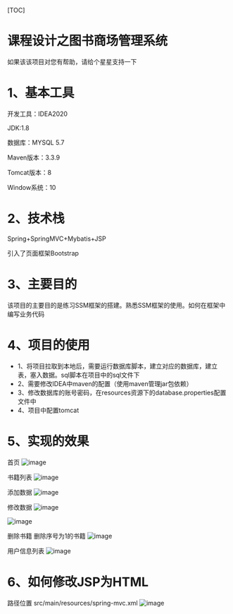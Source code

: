 [TOC] 

# 课程设计之图书商场管理系统 

如果该该项目对您有帮助，请给个星星支持一下


# 1、基本工具
开发工具：IDEA2020

JDK:1.8

数据库：MYSQL 5.7

Maven版本：3.3.9

Tomcat版本：8

Window系统：10

# 2、技术栈

Spring+SpringMVC+Mybatis+JSP

引入了页面框架Bootstrap

# 3、主要目的

该项目的主要目的是练习SSM框架的搭建。熟悉SSM框架的使用。如何在框架中编写业务代码

# 4、项目的使用

- 1、将项目拉取到本地后，需要运行数据库脚本，建立对应的数据库，建立表，塞入数据。sql脚本在项目中的sql文件下
- 2、需要修改IDEA中maven的配置（使用maven管理jar包依赖）
- 3、修改数据库的账号密码，在resources资源下的database.properties配置文件中
- 4、项目中配置tomcat

# 5、实现的效果

首页
![image](https://user-images.githubusercontent.com/95670150/212087049-21a9e286-dde1-4fd0-80f4-81a883873c7f.png)

书籍列表
![image](https://user-images.githubusercontent.com/95670150/212087186-da9c0637-c273-41f1-b535-1bfe5110934e.png)

添加数据
![image](https://user-images.githubusercontent.com/95670150/212087422-9f66f587-5472-451f-8a0d-d3f5dd485b70.png)

修改数据
![image](https://user-images.githubusercontent.com/95670150/212087528-df3620b8-4c5c-4421-af41-4fca3cad0a20.png)

![image](https://user-images.githubusercontent.com/95670150/212087601-f36d363f-f24d-4e14-8108-4a1bae1c39c1.png)

删除书籍
删除序号为1的书籍
![image](https://user-images.githubusercontent.com/95670150/212087726-01e2ca8a-d268-42b8-8f16-060a9734870a.png)

用户信息列表
![image](https://user-images.githubusercontent.com/95670150/212087885-742da9e4-c12e-464c-8aeb-e23f79ca900a.png)

# 6、如何修改JSP为HTML
路径位置
src/main/resources/spring-mvc.xml
![image](https://user-images.githubusercontent.com/95670150/212090030-4430c1e3-a88d-4807-92d7-349e532cc544.png)


